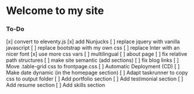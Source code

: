 # Welcome to my site

### To-Do
[x] convert to eleventy.js
[x] add Nunjucks
[ ] replace jquery with vanilla javascript
[ ] replace bootstrap with my own css
[ ] replace Inter with an nicer font
[x] use more css vars
[ ] multilingual
[ ] about page
[ ] fix relative path structures
[ ] make site semantic (add sections)
[ ] fix blog links
[ ] Move .table-grid css to frontpage.css
[ ] Automatic Deployment (CD)
[ ] Make date dynamic (in the homepage section)
[ ] Adapt taskrunner to copy css to output folder
[ ] Add portfolio section
[ ] Add testimonial section
[ ] Add resume section
[ ] Add skills section